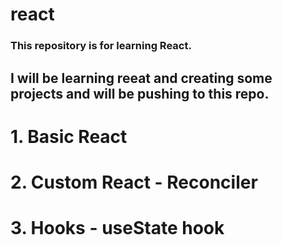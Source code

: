 # react
### This repository is for learning React.
## I will be learning reeat and creating some projects and will be pushing to this repo.

# 1. Basic React
# 2. Custom React - Reconciler
# 3. Hooks - useState hook